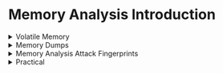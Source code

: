 # Memory Analysis Introduction




<details>
  <summary>Volatile Memory</summary>


# 🧠 Volatile Memory & RAM Forensics

## 📌 ما هي الذاكرة المتطايرة (Volatile Memory)؟

- الذاكرة المتطايرة تشير إلى البيانات المخزنة مؤقتًا أثناء تشغيل الجهاز، وتفقد عند إغلاقه أو إعادة تشغيله.
- أشهر أمثلتها: **الـ RAM (Random Access Memory)**.
- تحتوي على:
  - ملفات مفتوحة
  - العمليات الجارية
  - محتوى مشفر (قد يشمل مفاتيح التشفير)

✅ لذلك تعد من أولويات التحليل الجنائي الرقمي لأنها تزول بمجرد إيقاف الجهاز.

---

## 🏗️ Memory Hierarchy (تسلسل الذاكرة)


<img width="502" height="783" alt="image" src="https://github.com/user-attachments/assets/316b47ea-f447-4c1d-ad10-2ff66a18de4a" />





| المستوى        | السرعة | السعة | أمثلة                            |
|----------------|--------|-------|----------------------------------|
| CPU Registers  | 🔝 عالية | 🧠 صغيرة | سجلات المعالج                   |
| CPU Cache      | 🔝 عالية | 🧠 صغيرة | ذاكرة التخزين المؤقت            |
| RAM            | ✅ متوسطة | ✅ متوسطة | ذاكرة الوصول العشوائي           |
| Disk Storage   | ⬇️ أبطأ  | 📦 كبيرة | أقراص التخزين (HDD, SSD)        |

### 💡 Virtual Memory (الذاكرة الافتراضية)

<img width="947" height="661" alt="image" src="https://github.com/user-attachments/assets/c9691a95-4254-4862-aed1-3373c810773a" />




- نظام يستخدم **عناوين افتراضية** يتم ربطها برام أو **ملف Swap** على القرص.
- يساعد على تشغيل عدد أكبر من العمليات مما يمكن أن تتحمله RAM وحدها.

> ⚠️ بعض الأدلة قد تكون في RAM أو في ملفات Swap (على القرص).

---

## 🧬 RAM Structure (هيكلية RAM)

تنقسم إلى:

### 🔧 Kernel Space
- للـ OS والخدمات المنخفضة المستوى (مثال: التعريفات).

### 👤 User Space
- لكل عملية يطلقها المستخدم.
- يحتوي على:
  - **Stack**: البيانات المؤقتة مثل العناوين والقيم الراجعة.
  - **Heap**: الكائنات والذاكرة الديناميكية (مثل المفاتيح المشفرة).
  - **Text**: كود البرنامج التنفيذي.
  - **Data Sections**: متغيرات عامة وبيانات أخرى.

> 🎯 مثال: قد نجد مفاتيح التشفير في الـ Heap، أو أوامر Shell في الـ Stack.



<img width="1012" height="688" alt="image" src="https://github.com/user-attachments/assets/a16c4cb3-3531-40c9-90e3-4cfd292a5f69" />



---

## 🧪 لماذا تعتبر RAM مهمة للمحققين الجنائيين؟

تحليل RAM يعطي **صورة لحظية** لما كان يحدث على الجهاز، مثل:

- العمليات النشطة والكودات المحملة
- الاتصالات الشبكية المفتوحة
- المستخدمين المتصلين حاليًا
- محتوى مشفر مفكوك التشفير
- كود ضار محقون أو Fileless Malware

> 🛑 هذه المعلومات **تختفي بعد إيقاف التشغيل**، لذا يجب التقاطها مبكرًا أثناء التحقيق.

---

## 🎯 متى نستخدم Memory Forensics؟

- أثناء **الاستجابة للحوادث** (Incident Response).
- في حالات:
  - تحليل البرامج الضارة
  - اكتشاف البرمجيات الخبيثة غير المكتوبة على القرص
  - سرقة كلمات المرور أو الجلسات

---

## 🧰 أدوات شهيرة لتحليل الذاكرة:

- **Volatility**
- **Redline**
- **Rekall**

---



<img width="1643" height="632" alt="image" src="https://github.com/user-attachments/assets/ee1eede0-ab64-4885-9296-fec1e31c350f" />


  
</details>







<details>
  <summary>Memory Dumps</summary>

# 🧠 Memory Dump in Forensics

## 🧾 ما هو الـ Memory Dump؟

- هو لقطة (Snapshot) لذاكرة الـ RAM في لحظة معينة.
- يحتوي على:
  - العمليات الجارية
  - الجلسات النشطة
  - الأنشطة الشبكية
  - أحيانًا: كلمات مرور ومفاتيح مشفرة

> 🎯 يستخدم في التحليل الجنائي، التحقيقات في البرمجيات الخبيثة، وعمليات Threat Hunting.

---

## 🎯 لماذا Memory Dump مهم؟

- أدوات مثل **Mimikatz** تستخدمه لاستخراج بيانات اعتماد (Credentials) من الذاكرة.
- يساعد المحللين على فهم **ما الذي كان يحدث** على النظام في وقت الالتقاط.
- يمكن للمهاجمين استخدام تقنيات لا تترك آثارًا على القرص، لذا **RAM analysis هو الخيار الوحيد** لرصدهم.

---

## 🛠️ كيفية إنشاء Memory Dump

### 🪟 Windows:

- أدوات:
  - Crash Dumps (افتراضيًا في `%SystemRoot%\MEMORY.DMP`)
  - Hibernation File (`hiberfil.sys`)
  - Sysinternals RAMMap
  - WinPmem, FTK Imager
- يمكن أخذ Dump كامل أو عملية محددة فقط.

### 🐧 Linux & macOS:

- أدوات:
  - **LiME (Linux Memory Extractor)**
  - **dd** مع الوصول إلى `/dev/mem` أو `/proc/kcore`

> 🔐 بعض الأنظمة تتطلب صلاحيات عالية أو تعطيل الحماية للوصول إلى هذه الملفات.

---

## 🧰 أنواع الـ Memory Dumps

| النوع               | الشرح                                                                          |
|---------------------|----------------------------------------------------------------------------------|
| Full Memory Dump    | يلتقط كل محتويات الـ RAM (User + Kernel)                                       |
| Process Dump        | يلتقط عملية واحدة (مفيد في الهندسة العكسية)                                    |
| Pagefile/Swap       | يلتقط بيانات تم تفريغها إلى القرص (مثل `pagefile.sys` في Windows)              |
| Hibernation File    | يلتقط محتويات RAM محفوظة عند دخول الجهاز وضع الإسبات (hiberfil.sys)              |

---

## ⚠️ تحديات الحصول على Memory Dump نظيف

المهاجمون قد يستخدمون تقنيات **Anti-Forensics** مثل:

### 🔍 تقنيات الإخفاء والتشويش:

| التقنية                       | الوصف                                                                 |
|-------------------------------|------------------------------------------------------------------------|
| Hidden Modules                | إزالة البرمجية الخبيثة من قائمة العمليات (Unlinked)                  |
| DKOM (Kernel Manipulation)    | تعديل بيانات الكيرنل لإخفاء العمليات والسواقات                        |
| Code Injection                | حقن كود خبيث في عمليات شرعية مثل `explorer.exe`                      |
| Memory Patching               | تعديل محتوى الذاكرة أو APIs لتضليل أدوات التحليل                     |
| API Hooking                  | اعتراض نتائج الدوال المهمة مثل `ReadProcessMemory`                     |
| Encrypted/Packed Payloads     | حملات مشفرة أو مضغوطة يتم فكها فقط أثناء التنفيذ                     |
| Trigger-based Execution       | لا يتم تشغيل الكود الخبيث إلا عند تحقق شروط معينة                     |

> ❗ هذه الأساليب تتطلب تحليل متقدم باستخدام أدوات مثل: **memory carving**, **kernel-level inspection**, و**behavior-based analysis**.

---

## 🛡️ ملاحظات مهمة

- بعض الأدلة لا يمكن الوصول لها إلا في RAM.
- Dump نظيف = دليل قوي.
- أدوات مثل Volatility يمكنها كشف الكثير من هذه التقنيات، لكنها تحتاج إلى تحليل متقدم.

---

ه



<img width="1705" height="735" alt="image" src="https://github.com/user-attachments/assets/9114cebc-2bc7-4044-9c2b-c2f34a13ef46" />


  
</details>





<details>
  <summary>Memory Analysis Attack Fingerprints</summary>



# 🧠 Memory-Based Threat Indicators in DFIR

تحليل الذاكرة (Memory Analysis) أداة قوية للكشف عن التهديدات التي لا تترك آثارًا على القرص. فهي تكشف الأنشطة التي تحدث "الآن"، مما يجعلها مثالية لاكتشاف الهجمات النشطة أو الأخيرة.

---

## 🧩 أهم الآثار (Artifacts) التي يتم البحث عنها في الذاكرة:

- 🔸 **Processes مشبوهة** لا توجد لها ملفات على القرص.
- 🔸 **DLL Injection**: حقن كود ضار في ذاكرة عملية شرعية.
- 🔸 **Process Hollowing**: استبدال ذاكرة عملية موثوقة بكود خبيث.
- 🔸 **API Hooking**: اعتراض واستبدال دوال النظام لإخفاء السلوك الخبيث.
- 🔸 **Rootkits**: تعمل في kernel space وتخفي ملفات أو اتصالات أو عمليات.

> ✳️ الأدوات الجنائية يمكنها اكتشاف:
> - مناطق ذاكرة غير اعتيادية
> - رؤوس PE غير متطابقة
> - تنفيذ كود في ذاكرة قابلة للكتابة (Writable)

---

## 🎯 أمثلة لهجمات يمكن كشفها من خلال تحليل الذاكرة:

### 🔐 T1003 - Credential Access

- استخراج بيانات اعتماد (credentials) مباشرة من الذاكرة.
- أدوات مثل **Mimikatz** تبرز هنا.

---

### 🌐 T1071 - Application Layer Protocol: C2

- **Malware بدون ملفات (Fileless)** تتواصل مع خوادم تحكم عبر HTTP/HTTPS/DNS.
- قد نجد:
  - **IP Addresses**
  - **Beacon Patterns**
  - **Decrypted Configs** في الذاكرة فقط.

---

### 📜 T1086 - In-Memory Script Execution

- PowerShell أو Python تُستخدم لتشغيل سكريبتات **مباشرة في RAM**.
- تحليل الذاكرة قد يكشف:
  - سكريبتات كاملة
  - أوامر مشفرة (Encoded Commands)
  - سجلات في عملية PowerShell

---

## 🛠️ تقنيات Persistence قابلة للكشف في RAM

### ⏰ T1053.005 - Scheduled Tasks

- مراقبة عمليات مثل `schtasks.exe`
- فحص الذاكرة للعثور على أسماء Tasks أو مسارات تنفيذ مشبوهة

---

### 🧱 T1543.003 - Malicious Windows Services

- الخدمات قد تعمل داخل `services.exe`
- تحليل الذاكرة يمكنه اكتشاف أسماء غير معتادة أو ملفات تنفيذية ضارة

---

### 🪟 T1547.001 - Registry Run Keys

- مفاتيح مثل:

```
HKCU\Software\Microsoft\Windows\CurrentVersion\Run
```


يتم استخدامها لتشغيل malware عند بدء النظام
- يمكن العثور عليها داخل سجلات Registry المحفوظة مؤقتًا في RAM

---

## 🧭 Lateral Movement (حركة جانبية) عبر الذاكرة

### 🔄 T1021.002 - SMB / PsExec

- **PsExec** يسمح بتنفيذ أوامر على أجهزة أخرى.
- مؤشرات في الذاكرة:
- أسماء Services
- أوامر تنفيذ عن بعد

---

### 🖥️ T1021.006 - WinRM Remoting

- خدمة `wsmprovhost.exe` تنفذ PowerShell عبر الشبكة.
- فحص الذاكرة قد يكشف عن تفاصيل جلسات التحكم عن بُعد.

---

### 💻 T1059.001 - Remote PowerShell Execution

- غالبًا ما تُستخدم PowerShell لأوامر عن بعد.
- المهاجمون يستخدمون أوامر مشفرة بـ Base64 أو مشوشة (Obfuscated)

---

### 🧾 T1047 - WMI Execution

- أوامر مثل:


```
wmic process call create
```

تُستخدم لإنشاء عمليات عن بُعد.
- يمكن أن نجدها كسلاسل أو Class References في الذاكرة.

---

## ✅ لماذا يعتبر تحليل الذاكرة مهم؟

- يكشف أنشطة غير مرئية في القرص.
- يساعد في التحقيقات الحية (Live Forensics).
- ضروري في حالة البرمجيات بدون ملفات (Fileless Malware).

---



<img width="1652" height="716" alt="image" src="https://github.com/user-attachments/assets/3ed2e3ef-ba9b-4d96-aa75-423d54adccc3" />



  
</details>









<details>
  <summary>Practical</summary>

<img width="933" height="826" alt="image" src="https://github.com/user-attachments/assets/0b89af65-3d82-428f-a5bd-915ab59d336d" />


```
THM{m3mory_analyst_g00d_job}
```

  
</details>





















